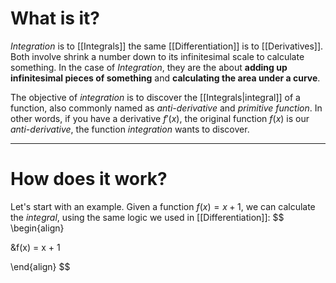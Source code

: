 # What is it?

*Integration* is to [[Integrals]] the same [[Differentiation]] is to [[Derivatives]]. Both involve shrink a number down to its infinitesimal scale to calculate something. In the case of *Integration*, they are the about **adding up infinitesimal pieces of something** and **calculating the area under a curve**.

The objective of *integration* is to discover the [[Integrals|integral]] of a function, also commonly named as *anti-derivative* and *primitive function*. In other words, if you have a derivative $f'(x)$, the original function $f(x)$ is our *anti-derivative*, the function *integration* wants to discover.
___
# How does it work?

Let's start with an example. Given a function $f(x) = x + 1$, we can calculate the *integral*, using the same logic we used in [[Differentiation]]:
$$
\begin{align}

&f(x) = x + 1

\end{align}
$$
